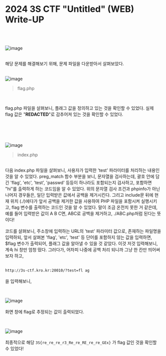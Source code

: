 <!DOCTYPE html>
<html>
<head>
    <link rel="stylesheet" type="text/css" href="style.css">
</head>
<body>
    <h1>2024 3S CTF "Untitled" (WEB) Write-UP</h1>
</body>
<br>
<br>
</html>

![image](https://github.com/user-attachments/assets/d6053db2-2d3b-4cf2-89f8-289d12a47302)
 <br>

 </br>
해당 문제를 해결해보기 위해, 문제 파일을 다운받아서 살펴보았다. 
<br>

 </br>

![image](https://github.com/user-attachments/assets/2950495c-8113-4a89-8338-42488429c690)

> flag.php
<br>

 flag.php 파일을 살펴보니, 플래그 값을 정의하고 있는 것을 확인할 수 있었다. 실제 flag 값은 "**REDACTED**"로 감추어져 있는 것을 확인할 수 있었다.  
<br></br><br></br>

 ![image](https://github.com/user-attachments/assets/812a7d59-93de-42b0-8ed5-f5ce2ecc9b21)

> index.php
<br>
 다음 index.php 파일을 살펴보니, 사용자가 입력한 'test' 파라미터를 처리하는 내용인 것을 알 수 있었다. preg_match 함수 부분을 보니, 문자열을 검사하는데, 괄호 안에 담긴 'flag', 'etc', 'test', 'passwd' 등등이 하나라도 포함되는지 검사하고, 포함하면 "hi"를 출력하게 하는 코드임을 알 수 있었다.
 위의 문자열 검사 조건과 phpinfo가 아닌 나머지 경우들은, 일단 입력받은 값에서 공백을 제거시킨다. 그리고 include문 뒤에 현재 위치 (./)에다가 앞서 공백을 제거한 값을 사용하여 PHP 파일을 포함시켜 실행시키고, flag 변수를 출력하는 코드인 것을 알 수 있었다. 말이 조금 온전치 못한 거 같은데, 예를 들어 입력받은 값이 A B C면, ABC로 공백을 제거하고, ./ABC.php처럼 된다는 뜻이다!
<br>
</br>
코드를 살펴보니, 주소창에 입력하는 URL의 'test' 파라미터 값으로, 존재하는 파일명을 입력하되, 앞서 살펴본 'flag', 'etc', 'test' 등 단어를 포함하지 않는 값을 입력하면, $flag 변수가 출력되어, 플래그 값을 알아낼 수 있을 것 같았다. 이것 저것 입력해보니, 계속 hi 창만 엄청 떴다. 그러다가, 어차피 나중에 공백 처리 되니까 그냥 한 칸만 띄어써보자 하고,
<br>
 </br>
 
`http://3s-ctf.kro.kr:20010/?test=fl ag`
<br>
</br>
을 입력해보니, 
<br>

 </br>
 
![image](https://github.com/user-attachments/assets/c0f0da08-840a-410c-a9e1-f26459f8bd0e)
<br>
 </br>
 화면 창에 flag로 추정되는 값이 출력되었다.
  <br>

 </br>
 
 ![image](https://github.com/user-attachments/assets/2db6bf0d-31b4-4e2d-aba4-1437c50b72cf)
  <br>
 </br>
 최종적으로 해당 `3S{re_re_re_r3_Re_re_RE_re_re_GEx}`
가 flag 값인 것을 확인할 수 있었다!
